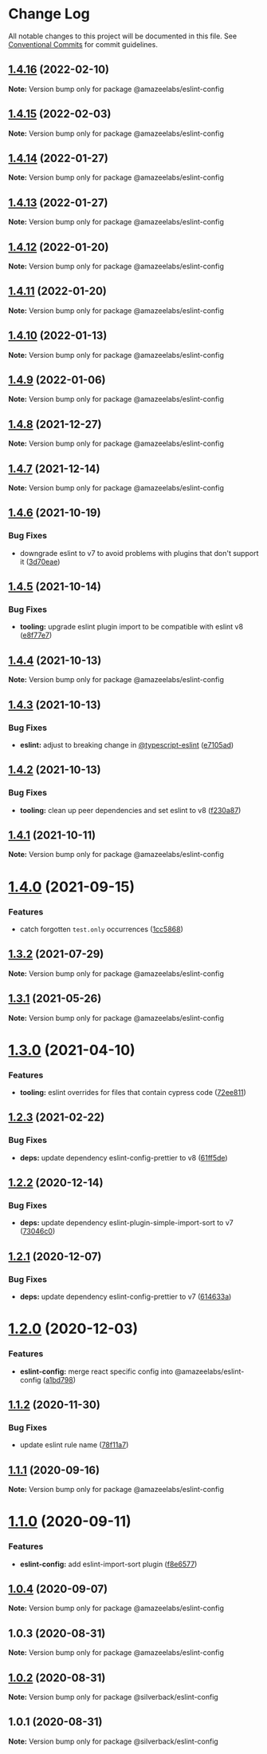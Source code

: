 # Change Log

All notable changes to this project will be documented in this file.
See [Conventional Commits](https://conventionalcommits.org) for commit guidelines.

## [1.4.16](https://github.com/AmazeeLabs/silverback-mono/compare/@amazeelabs/eslint-config@1.4.15...@amazeelabs/eslint-config@1.4.16) (2022-02-10)

**Note:** Version bump only for package @amazeelabs/eslint-config





## [1.4.15](https://github.com/AmazeeLabs/silverback-mono/compare/@amazeelabs/eslint-config@1.4.14...@amazeelabs/eslint-config@1.4.15) (2022-02-03)

**Note:** Version bump only for package @amazeelabs/eslint-config





## [1.4.14](https://github.com/AmazeeLabs/silverback-mono/compare/@amazeelabs/eslint-config@1.4.13...@amazeelabs/eslint-config@1.4.14) (2022-01-27)

**Note:** Version bump only for package @amazeelabs/eslint-config





## [1.4.13](https://github.com/AmazeeLabs/silverback-mono/compare/@amazeelabs/eslint-config@1.4.12...@amazeelabs/eslint-config@1.4.13) (2022-01-27)

**Note:** Version bump only for package @amazeelabs/eslint-config





## [1.4.12](https://github.com/AmazeeLabs/silverback-mono/compare/@amazeelabs/eslint-config@1.4.11...@amazeelabs/eslint-config@1.4.12) (2022-01-20)

**Note:** Version bump only for package @amazeelabs/eslint-config





## [1.4.11](https://github.com/AmazeeLabs/silverback-mono/compare/@amazeelabs/eslint-config@1.4.10...@amazeelabs/eslint-config@1.4.11) (2022-01-20)

**Note:** Version bump only for package @amazeelabs/eslint-config





## [1.4.10](https://github.com/AmazeeLabs/silverback-mono/compare/@amazeelabs/eslint-config@1.4.9...@amazeelabs/eslint-config@1.4.10) (2022-01-13)

**Note:** Version bump only for package @amazeelabs/eslint-config





## [1.4.9](https://github.com/AmazeeLabs/silverback-mono/compare/@amazeelabs/eslint-config@1.4.8...@amazeelabs/eslint-config@1.4.9) (2022-01-06)

**Note:** Version bump only for package @amazeelabs/eslint-config





## [1.4.8](https://github.com/AmazeeLabs/silverback-mono/compare/@amazeelabs/eslint-config@1.4.7...@amazeelabs/eslint-config@1.4.8) (2021-12-27)

**Note:** Version bump only for package @amazeelabs/eslint-config





## [1.4.7](https://github.com/AmazeeLabs/silverback-mono/compare/@amazeelabs/eslint-config@1.4.6...@amazeelabs/eslint-config@1.4.7) (2021-12-14)

**Note:** Version bump only for package @amazeelabs/eslint-config





## [1.4.6](https://github.com/AmazeeLabs/silverback-mono/compare/@amazeelabs/eslint-config@1.4.5...@amazeelabs/eslint-config@1.4.6) (2021-10-19)


### Bug Fixes

* downgrade eslint to v7 to avoid problems with plugins that don't support it ([3d70eae](https://github.com/AmazeeLabs/silverback-mono/commit/3d70eae96f6129a5c68c705c4cc0f801cd0d472d))





## [1.4.5](https://github.com/AmazeeLabs/silverback-mono/compare/@amazeelabs/eslint-config@1.4.4...@amazeelabs/eslint-config@1.4.5) (2021-10-14)


### Bug Fixes

* **tooling:** upgrade eslint plugin import to be compatible with eslint v8 ([e8f77e7](https://github.com/AmazeeLabs/silverback-mono/commit/e8f77e74fa1b88efc8fcfe6cd980aabf9ed100cd))





## [1.4.4](https://github.com/AmazeeLabs/silverback-mono/compare/@amazeelabs/eslint-config@1.4.3...@amazeelabs/eslint-config@1.4.4) (2021-10-13)

**Note:** Version bump only for package @amazeelabs/eslint-config





## [1.4.3](https://github.com/AmazeeLabs/silverback-mono/compare/@amazeelabs/eslint-config@1.4.2...@amazeelabs/eslint-config@1.4.3) (2021-10-13)


### Bug Fixes

* **eslint:** adjust to breaking change in [@typescript-eslint](https://github.com/typescript-eslint) ([e7105ad](https://github.com/AmazeeLabs/silverback-mono/commit/e7105ad02d878e0a6ec2fb61193f94a7f1a13af9))





## [1.4.2](https://github.com/AmazeeLabs/silverback-mono/compare/@amazeelabs/eslint-config@1.4.1...@amazeelabs/eslint-config@1.4.2) (2021-10-13)


### Bug Fixes

* **tooling:** clean up peer dependencies and set eslint to v8 ([f230a87](https://github.com/AmazeeLabs/silverback-mono/commit/f230a8761ef5980cd202d5da514aeeced2defe3f))





## [1.4.1](https://github.com/AmazeeLabs/silverback-mono/compare/@amazeelabs/eslint-config@1.4.0...@amazeelabs/eslint-config@1.4.1) (2021-10-11)

**Note:** Version bump only for package @amazeelabs/eslint-config





# [1.4.0](https://github.com/AmazeeLabs/silverback-mono/compare/@amazeelabs/eslint-config@1.3.2...@amazeelabs/eslint-config@1.4.0) (2021-09-15)


### Features

* catch forgotten `test.only` occurrences ([1cc5868](https://github.com/AmazeeLabs/silverback-mono/commit/1cc586861a050270eb21e0ecebe50e915440cc07))





## [1.3.2](https://github.com/AmazeeLabs/silverback-mono/compare/@amazeelabs/eslint-config@1.3.1...@amazeelabs/eslint-config@1.3.2) (2021-07-29)

**Note:** Version bump only for package @amazeelabs/eslint-config





## [1.3.1](https://github.com/AmazeeLabs/silverback-mono/compare/@amazeelabs/eslint-config@1.3.0...@amazeelabs/eslint-config@1.3.1) (2021-05-26)

**Note:** Version bump only for package @amazeelabs/eslint-config





# [1.3.0](https://github.com/AmazeeLabs/silverback-mono/compare/@amazeelabs/eslint-config@1.2.3...@amazeelabs/eslint-config@1.3.0) (2021-04-10)


### Features

* **tooling:** eslint overrides for files that contain cypress code ([72ee811](https://github.com/AmazeeLabs/silverback-mono/commit/72ee811a8ce25698741767394ca44332b518aa08))





## [1.2.3](https://github.com/AmazeeLabs/silverback-mono/compare/@amazeelabs/eslint-config@1.2.2...@amazeelabs/eslint-config@1.2.3) (2021-02-22)


### Bug Fixes

* **deps:** update dependency eslint-config-prettier to v8 ([61ff5de](https://github.com/AmazeeLabs/silverback-mono/commit/61ff5de2c2a6c3f01f4d045f7d23191754a559b6))





## [1.2.2](https://github.com/AmazeeLabs/silverback-mono/compare/@amazeelabs/eslint-config@1.2.1...@amazeelabs/eslint-config@1.2.2) (2020-12-14)


### Bug Fixes

* **deps:** update dependency eslint-plugin-simple-import-sort to v7 ([73046c0](https://github.com/AmazeeLabs/silverback-mono/commit/73046c04e83fda4faf735cb03ff9f74d717fb33a))





## [1.2.1](https://github.com/AmazeeLabs/silverback-mono/compare/@amazeelabs/eslint-config@1.2.0...@amazeelabs/eslint-config@1.2.1) (2020-12-07)


### Bug Fixes

* **deps:** update dependency eslint-config-prettier to v7 ([614633a](https://github.com/AmazeeLabs/silverback-mono/commit/614633aec4eb5d57acbd893f241fa5ab42aa9b62))





# [1.2.0](https://github.com/AmazeeLabs/silverback-mono/compare/@amazeelabs/eslint-config@1.1.2...@amazeelabs/eslint-config@1.2.0) (2020-12-03)


### Features

* **eslint-config:** merge react specific config into @amazeelabs/eslint-config ([a1bd798](https://github.com/AmazeeLabs/silverback-mono/commit/a1bd7986775a4743334f0531b14af4e290fd5a67))





## [1.1.2](https://github.com/AmazeeLabs/silverback-mono/compare/@amazeelabs/eslint-config@1.1.1...@amazeelabs/eslint-config@1.1.2) (2020-11-30)


### Bug Fixes

* update eslint rule name ([78f11a7](https://github.com/AmazeeLabs/silverback-mono/commit/78f11a7b0fcd762d0f6dabcbbd6e31dcae21edf5))





## [1.1.1](https://github.com/AmazeeLabs/silverback-mono/compare/@amazeelabs/eslint-config@1.1.0...@amazeelabs/eslint-config@1.1.1) (2020-09-16)

**Note:** Version bump only for package @amazeelabs/eslint-config





# [1.1.0](https://github.com/AmazeeLabs/silverback-mono/compare/@amazeelabs/eslint-config@1.0.4...@amazeelabs/eslint-config@1.1.0) (2020-09-11)


### Features

* **eslint-config:** add eslint-import-sort plugin ([f8e6577](https://github.com/AmazeeLabs/silverback-mono/commit/f8e65772f0dfd330b4edadb8229486399c17fb7a))





## [1.0.4](https://github.com/AmazeeLabs/silverback-mono/compare/@amazeelabs/eslint-config@1.0.3...@amazeelabs/eslint-config@1.0.4) (2020-09-07)

**Note:** Version bump only for package @amazeelabs/eslint-config





## 1.0.3 (2020-08-31)

**Note:** Version bump only for package @amazeelabs/eslint-config





## [1.0.2](https://github.com/AmazeeLabs/silverback-mono/compare/@silverback/eslint-config@1.0.1...@silverback/eslint-config@1.0.2) (2020-08-31)

**Note:** Version bump only for package @silverback/eslint-config





## 1.0.1 (2020-08-31)

**Note:** Version bump only for package @silverback/eslint-config

